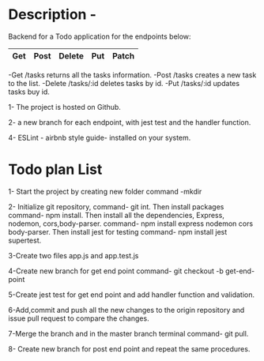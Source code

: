# Description -

Backend for a Todo application for the endpoints below:

| Get | Post | Delete | Put | Patch |
| --- | ---- | ------ | --- | ----- |


-Get /tasks returns all the tasks information.
-Post /tasks creates a new task to the list.
-Delete /tasks/:id deletes tasks by id.
-Put /tasks/:id updates tasks buy id.

1- The project is hosted on Github.

2- a new branch for each endpoint, with jest test and the handler function.

4- ESLint - airbnb style guide- installed on your system.

# Todo plan List

1- Start the project by creating new folder
command -mkdir

2- Initialize git repository, command- git int.
Then install packages command- npm install.
Then install all the dependencies, Express, nodemon, cors,body-parser.
command- npm install express nodemon cors body-parser.
Then install jest for testing command- npm install jest supertest.

3-Create two files app.js and app.test.js

4-Create new branch for get end point command- git checkout -b get-end-point

5-Create jest test for get end point and add handler function and validation.

6-Add,commit and push all the new changes to the origin repository and issue pull request to compare the changes.

7-Merge the branch and in the master branch terminal command- git pull.

8- Create new branch for post end point and repeat the same procedures.
